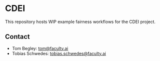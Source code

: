 # CDEI

This repository hosts WIP example fairness workflows for the CDEI project.

## Contact

- Tom Begley: tom@faculty.ai
- Tobias Schwedes: tobias.schwedes@faculty.ai
